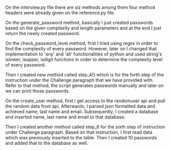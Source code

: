 On the interview.py file there are siz methods among them four method headers were already given
on the reference.py file.

On the generate_password method, basically I just created passwords based on the given complexity
and length parameters and at the end I just return the newly created password.

On the check_password_level method, first I tried using regex in order to find the complexity of
every password. However, later on I changed that implementation to 'any' and 'all' functionalities
of python and used string's islower, isupper, isdigit functions in order to determine the complexity
level of every password.

Then I created new method called step_4() which is for the forth step of the instruction under
the Challenge paragraph that we have provided with. Refer to that method, the script generates
passwords manually and later on we can print those passwords.

On the create_user method, first I get access to the randomuser api and pull the random data from api.
Afterwards, I parsed json formatted data and achieved name, last name and email. Subsequently, I
created a database and inserted name, last name and email to that database.

Then I created another method called step_6 for the sixth step of instruction under Challenge
paragraph. Based on that instruction, I first read data which was previously inserted to the table.
Then I created 10 passwords and added that to the database as well.